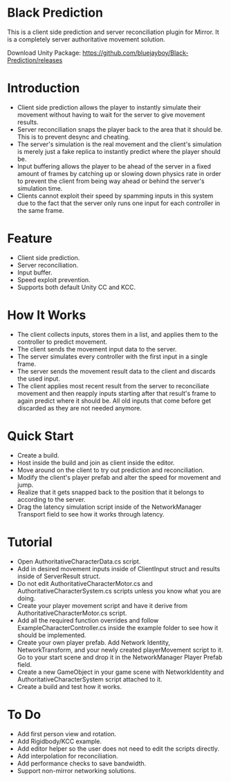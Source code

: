 # Black Prediction
This is a client side prediction and server reconciliation plugin for Mirror. It is a completely server authoritative movement solution.

Download Unity Package: https://github.com/bluejayboy/Black-Prediction/releases

# Introduction
- Client side prediction allows the player to instantly simulate their movement without having to wait for the server to give movement results.
- Server reconciliation snaps the player back to the area that it should be. This is to prevent desync and cheating.
- The server's simulation is the real movement and the client's simulation is merely just a fake replica to instantly predict where the player should be.
- Input buffering allows the player to be ahead of the server in a fixed amount of frames by catching up or slowing down physics rate in order to prevent the client from being way ahead or behind the server's simulation time.
- Clients cannot exploit their speed by spamming inputs in this system due to the fact that the server only runs one input for each controller in the same frame.

# Feature
- Client side prediction.
- Server reconciliation.
- Input buffer.
- Speed exploit prevention.
- Supports both default Unity CC and KCC.

# How It Works
- The client collects inputs, stores them in a list, and applies them to the controller to predict movement.
- The client sends the movement input data to the server.
- The server simulates every controller with the first input in a single frame.
- The server sends the movement result data to the client and discards the used input.
- The client applies most recent result from the server to reconciliate movement and then reapply inputs starting after that result's frame to again predict where it should be. All old inputs that come before get discarded as they are not needed anymore.

# Quick Start
- Create a build.
- Host inside the build and join as client inside the editor.
- Move around on the client to try out prediction and reconciliation.
- Modify the client's player prefab and alter the speed for movement and jump.
- Realize that it gets snapped back to the position that it belongs to according to the server.
- Drag the latency simulation script inside of the NetworkManager Transport field to see how it works through latency.

# Tutorial
- Open AuthoritativeCharacterData.cs script.
- Add in desired movement inputs inside of ClientInput struct and results inside of ServerResult struct.
- Do not edit AuthoritativeCharacterMotor.cs and AuthoritativeCharacterSystem.cs scripts unless you know what you are doing.
- Create your player movement script and have it derive from AuthoritativeCharacterMotor.cs script.
- Add all the required function overrides and follow ExampleCharacterController.cs inside the example folder to see how it should be implemented.
- Create your own player prefab. Add Network Identity, NetworkTransform, and your newly created playerMovement script to it. Go to your start scene and drop it in the NetworkManager Player Prefab field.
- Create a new GameObject in your game scene with NetworkIdentity and AuthoritativeCharacterSystem script attached to it.
- Create a build and test how it works.

# To Do
- Add first person view and rotation.
- Add Rigidbody/KCC example.
- Add editor helper so the user does not need to edit the scripts directly. 
- Add interpolation for reconciliation.
- Add performance checks to save bandwidth.
- Support non-mirror networking solutions.
